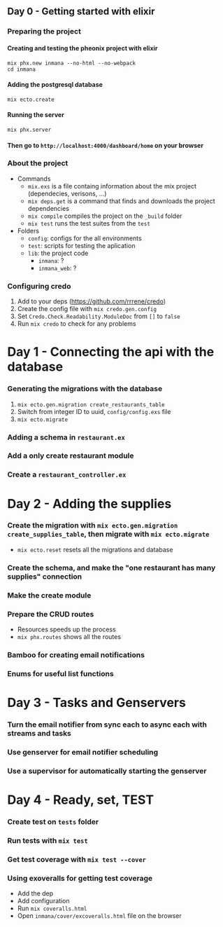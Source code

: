 ## Day 0 - Getting started with elixir

### Preparing the project

#### Creating and testing the pheonix project with elixir
```
mix phx.new inmana --no-html --no-webpack
cd inmana
```

#### Adding the postgresql database
```
mix ecto.create
```

#### Running the server
```
mix phx.server
```

#### Then go to ```http://localhost:4000/dashboard/home``` on your browser

### About the project
- Commands
  - ```mix.exs``` is a file containg information about the mix project (dependecies, verisons, ...)
  - ```mix deps.get``` is a command that finds and downloads the project dependencies
  - ```mix compile``` compiles the project on the ```_build``` folder
  - ```mix test``` runs the test suites from the ```test```
- Folders
  - ```config```: configs for the all environments
  - ```test```: scripts for testing the aplication
  - ```lib```: the project code
    - ```inmana```: ?
    - ```inmana_web```: ?

### Configuring credo
1. Add to your deps (https://github.com/rrrene/credo)
2. Create the config file with ```mix credo.gen.config```
3. Set ```Credo.Check.Readability.ModuleDoc``` from ```[]``` to ```false```
4. Run ```mix credo``` to check for any problems

# Day 1 - Connecting the api with the database

### Generating the migrations with the database
1. ```mix ecto.gen.migration create_restaurants_table```
2. Switch from integer ID to uuid, ```config/config.exs``` file
3. ```mix ecto.migrate```

### Adding a schema in ```restaurant.ex```

### Add a only create restaurant module

### Create a ```restaurant_controller.ex```

# Day 2 - Adding the supplies

### Create the migration with ```mix ecto.gen.migration create_supplies_table```, then migrate with ```mix ecto.migrate```
- ```mix ecto.reset``` resets all the migrations and database

### Create the schema, and make the "one restaurant has many supplies" connection

### Make the create module

### Prepare the CRUD routes
- Resources speeds up the process
- ```mix phx.routes``` shows all the routes

### Bamboo for creating email notifications

### Enums for useful list functions

# Day 3 - Tasks and Genservers

### Turn the email notifier from sync each to async each with streams and tasks

### Use genserver for email notifier scheduling

### Use a supervisor for automatically starting the genserver

# Day 4 - Ready, set, TEST

### Create test on ```tests``` folder

### Run tests with ```mix test```

### Get test coverage with ```mix test --cover```

### Using exoveralls for getting test coverage
- Add the dep
- Add configuration
- Run ```mix coveralls.html```
- Open ```inmana/cover/excoveralls.html``` file on the browser